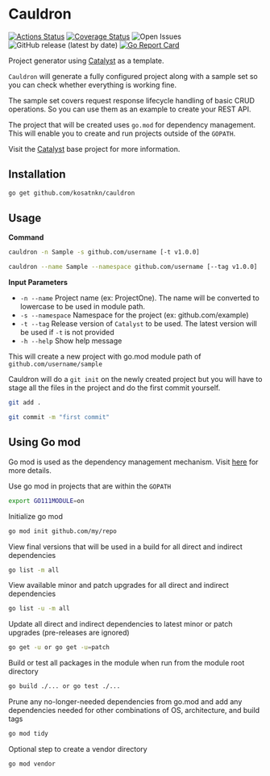 # Cauldron

[![Actions Status](https://github.com/kosatnkn/cauldron/workflows/CI/badge.svg)](https://github.com/kosatnkn/cauldron/actions)
[![Coverage Status](https://coveralls.io/repos/github/kosatnkn/cauldron/badge.svg?branch=master)](https://coveralls.io/github/kosatnkn/cauldron?branch=master)
![Open Issues](https://img.shields.io/github/issues/kosatnkn/cauldron)
![GitHub release (latest by date)](https://img.shields.io/github/v/release/kosatnkn/cauldron)
[![Go Report Card](https://goreportcard.com/badge/github.com/kosatnkn/cauldron)](https://goreportcard.com/report/github.com/kosatnkn/cauldron)

Project generator using [Catalyst](https://github.com/kosatnkn/catalyst) as a template.

`Cauldron` will generate a fully configured project along with a sample set so you can check whether everything is working fine.

The sample set covers request response lifecycle handling of basic CRUD operations. So you can use them as an example to create your REST API.

The project that will be created uses `go.mod` for dependency management. This will enable you to create and run projects outside of the `GOPATH`.

Visit the [Catalyst](https://github.com/kosatnkn/catalyst) base project for more information.

## Installation

```bash
go get github.com/kosatnkn/cauldron
```

## Usage

**Command**
```bash
cauldron -n Sample -s github.com/username [-t v1.0.0]
```
```bash
cauldron --name Sample --namespace github.com/username [--tag v1.0.0]
```

**Input Parameters**
- `-n --name` Project name (ex: ProjectOne). The name will be converted to lowercase to be used in module path.
- `-s --namespace` Namespace for the project (ex: github.com/example)
- `-t --tag` Release version of `Catalyst` to be used. The latest version will be used if `-t` is not provided
- `-h --help` Show help message

This will create a new project with go.mod module path of `github.com/username/sample`

Cauldron will do a `git init` on the newly created project but you will have to stage all the files in the project and do the first commit yourself.
```bash
git add .

git commit -m "first commit"
```


## Using Go mod

Go mod is used as the dependency management mechanism. Visit [here](https://github.com/golang/go/wiki/Modules) for more details.

Use go mod in projects that are within the `GOPATH`
```bash
export GO111MODULE=on
```

Initialize go mod
```bash
go mod init github.com/my/repo
```

View final versions that will be used in a build for all direct and indirect dependencies
```bash
go list -m all
```
View available minor and patch upgrades for all direct and indirect dependencies
```bash
go list -u -m all
```
Update all direct and indirect dependencies to latest minor or patch upgrades (pre-releases are ignored)
```bash
go get -u or go get -u=patch
```
Build or test all packages in the module when run from the module root directory
```bash
go build ./... or go test ./...
```
Prune any no-longer-needed dependencies from go.mod and add any dependencies needed for other combinations of OS, architecture, and build tags
```bash
go mod tidy
```
Optional step to create a vendor directory
```bash
go mod vendor
```
